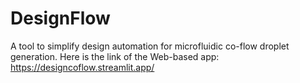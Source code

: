 # DesignFlow
 A tool to simplify design automation for microfluidic co-flow droplet generation.
Here is the link of the Web-based app: https://designcoflow.streamlit.app/

